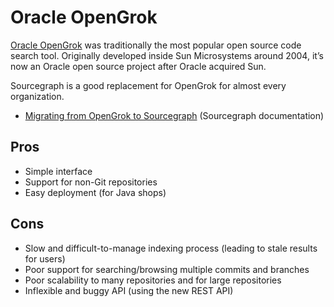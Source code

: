 # Oracle OpenGrok

[Oracle OpenGrok](https://github.com/oracle/opengrok) was traditionally the most popular open source code search tool. Originally developed inside Sun Microsystems around 2004, it’s now an Oracle open source project after Oracle acquired Sun.

Sourcegraph is a good replacement for OpenGrok for almost every organization.

- [Migrating from OpenGrok to Sourcegraph](https://docs.sourcegraph.com/admin/migration/opengrok) (Sourcegraph documentation)

## Pros

* Simple interface
* Support for non-Git repositories
* Easy deployment (for Java shops)

## Cons

* Slow and difficult-to-manage indexing process (leading to stale results for users)
* Poor support for searching/browsing multiple commits and branches
* Poor scalability to many repositories and for large repositories
* Inflexible and buggy API (using the new REST API)
